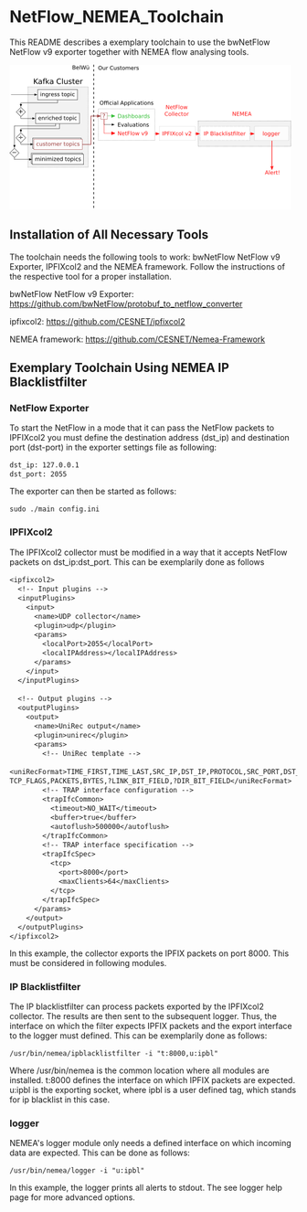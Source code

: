 # NetFlow_NEMEA_Toolchain

This README describes a exemplary toolchain to use the bwNetFlow NetFlow v9 exporter together with NEMEA flow analysing tools.

![Toolchain Overview](sec_architecture.png "bwNetFlow NEMEA Overview")

## Installation of All Necessary Tools
The toolchain needs the following tools to work: bwNetFlow NetFlow v9 Exporter, IPFIXcol2 and the NEMEA framework.
Follow the instructions of the respective tool for a proper installation.

 bwNetFlow NetFlow v9 Exporter: https://github.com/bwNetFlow/protobuf_to_netflow_converter
 
 ipfixcol2: https://github.com/CESNET/ipfixcol2
 
 NEMEA framework: https://github.com/CESNET/Nemea-Framework

## Exemplary Toolchain Using NEMEA IP Blacklistfilter
### NetFlow Exporter
To start the NetFlow in a mode that it can pass the NetFlow packets to IPFIXcol2 you must define the destination address (dst_ip) and destination port (dst-port) in the exporter settings file as following:
```
dst_ip: 127.0.0.1
dst_port: 2055
```
The exporter can then be started as follows:
```
sudo ./main config.ini
```
### IPFIXcol2
The IPFIXcol2 collector must be modified in a way that it accepts NetFlow packets on dst_ip:dst_port. This can be exemplarily done as follows
```
<ipfixcol2>
  <!-- Input plugins -->
  <inputPlugins>
    <input>
      <name>UDP collector</name>
      <plugin>udp</plugin>
      <params>
        <localPort>2055</localPort>
        <localIPAddress></localIPAddress>
      </params>
    </input>
  </inputPlugins>

  <!-- Output plugins -->
  <outputPlugins>
    <output>
      <name>UniRec output</name>
      <plugin>unirec</plugin>
      <params>
        <!-- UniRec template -->
        <uniRecFormat>TIME_FIRST,TIME_LAST,SRC_IP,DST_IP,PROTOCOL,SRC_PORT,DST_PORT,?TCP_FLAGS,PACKETS,BYTES,?LINK_BIT_FIELD,?DIR_BIT_FIELD</uniRecFormat>
        <!-- TRAP interface configuration -->
        <trapIfcCommon>
          <timeout>NO_WAIT</timeout>
          <buffer>true</buffer>
          <autoflush>500000</autoflush>
        </trapIfcCommon>
        <!-- TRAP interface specification -->
        <trapIfcSpec>
          <tcp>
            <port>8000</port>
            <maxClients>64</maxClients>
          </tcp>
        </trapIfcSpec>
      </params>
    </output>
  </outputPlugins>
</ipfixcol2>
```
In this example, the collector exports the IPFIX packets on port 8000. This must be considered in following modules.
### IP Blacklistfilter
The IP blacklistfilter can process packets exported by the IPFIXcol2 collector. The results are then sent to the subsequent logger. Thus, the interface on which the filter expects IPFIX packets and the export interface to the logger must defined.
This can be exemplarily done as follows:
```
/usr/bin/nemea/ipblacklistfilter -i "t:8000,u:ipbl"
```
Where /usr/bin/nemea is the common location where all modules are installed. t:8000 defines the interface on which IPFIX packets are expected. u:ipbl is the exporting socket, where ipbl is a user defined tag, which stands for ip blacklist in this case. 
### logger
NEMEA's logger module only needs a defined interface on which incoming data are expected. This can be done as follows:
```
/usr/bin/nemea/logger -i "u:ipbl"
```
In this example, the logger prints all alerts to stdout. The see logger help page for more advanced options.
